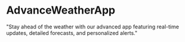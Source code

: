 # AdvanceWeatherApp
"Stay ahead of the weather with our advanced app featuring real-time updates, detailed forecasts, and personalized alerts."
